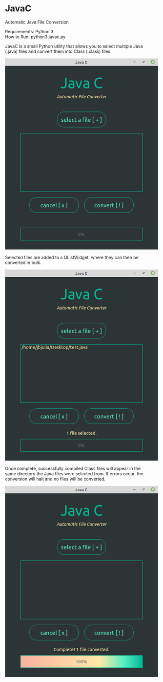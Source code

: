 # JavaC
Automatic Java File Conversion

Requirements: Python 3  
How to Run: python3 javac.py  
  
  
JavaC is a small Python utility that allows you to select multiple Java  
(.java) files and convert them into Class (.class) files.  
  
![Alt text](/resources/images/GUI.png)  
  
Selected files are added to a QListWidget, where they can then be  
converted in bulk.  
  
![Alt text](/resources/images/FileSelection.png)  
  
Once complete, successfully compiled Class files will appear in the  
same directory the Java files were selected from. If errors occur, the  
conversion will halt and no files will be converted.  
  
![Alt text](/resources/images/FileConversion.png)